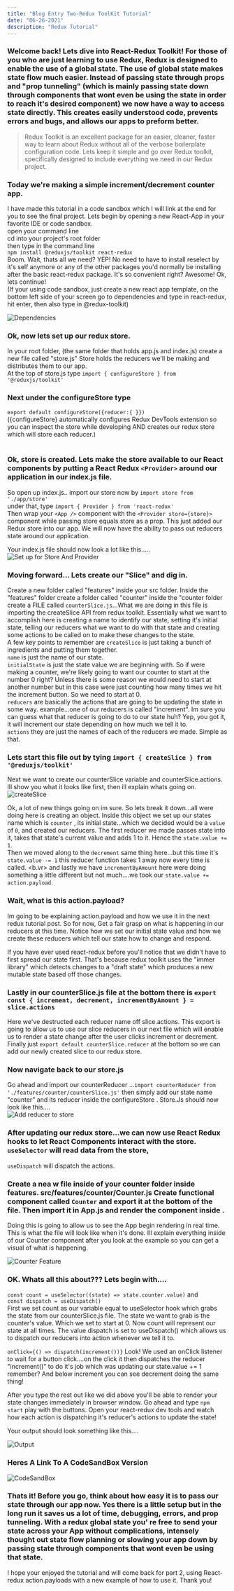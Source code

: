 ```yaml
---
title: "Blog Entry Two-Redux ToolKit Tutorial"
date: "06-26-2021"
description: "Redux Tutorial"
---
```


### Welcome back! Lets dive into React-Redux Toolkit! For those of you who are just learning to use Redux, Redux is designed to enable the use of a global state. The use of global state makes state flow much easier. Instead of passing state through props and "prop tunneling" (which is mainly passing state down through components that wont even be using the state in order to reach it's desired component) we now have a way to access state directly. This creates easily understood code, prevents errors and bugs, and allows our apps to preform better.

> Redux Toolkit is an excellent package for an easier, cleaner, faster way to learn about Redux without all of the verbose boilerplate configuration code. Lets keep it simple and go over Redux toolkit, specifically designed to include everything we need in our Redux project.

### Today we're making a simple increment/decrement counter app.

I have made this tutorial in a code sandbox which I will link at the end for you to see the final project.
Lets begin by opening a new React-App in your favorite IDE or code sandbox.<br>
open your command line<br>
cd into your project's root folder<br>
then type in the command line<br>
`npm install @reduxjs/toolkit react-redux`<br>
Boom. Wait, thats all we need? YEP! No need to have to install reselect by it's self anymore or any of the other packages you'd normally be installing after the basic react-redux package. It's so convenient right? Awesome! Ok, lets continue! <br>
(If your using code sandbox, just create a new react app template, on the bottom left side of your screen go to dependencies and type in react-redux, hit enter, then also type in @redux-toolkit)<br>

![Dependencies](https://i.ibb.co/W0WynJ5/dependecies.png "Dependencies Added To Our Project") <br>

### Ok, now lets set up our redux store.

In your root folder, (the same folder that holds app.js and index.js) create a new file called "store.js" Store holds the reducers we'll be making and distributes them to our app. <br>
At the top of store.js type `import { configureStore } from '@reduxjs/toolkit'`<br>

### Next under the configureStore type<br>

`export default configureStore({reducer:{ }})`<br>
({configureStore} automatically configures Redux DevTools extension so you can inspect the store while developing AND creates our redux store which will store each reducer.)<br><br>

### Ok, store is created. Lets make the store available to our React components by putting a React Redux `<Provider>` around our application in our index.js file. <br>

So open up index.js.. import our store now by `import store from './app/store'`<br>
under that, type `import { Provider } from 'react-redux'`<br>
Then wrap your `<App />` component with the `<Provider store={store}>` component while passing store equals store as a prop. This just added our Redux store into our app. We will now have the ability to pass out reducers state around our application. <br>

Your index.js file should now look a lot like this.....<br>
![Set up for Store And Provider](https://i.ibb.co/1vQ0Sfm/Provider.png "imported store and provider and set up provider and store.") <br>

### Moving forward... Lets create our "Slice" and dig in.

Create a new folder called "features" inside your src folder. Inside the "features" folder create a folder called "counter" inside the "counter folder create a FILE called `counterSlice.js`...What we are doing in this file is importing the createSlice API from redux toolkit. Essentially what we want to accomplish here is creating a name to identify our state, setting it's initial state, telling our reducers what we want to do with that state and creating some actions to be called on to make these changes to the state. <br>
A few key points to remember are `createSlice` is just taking a bunch of ingredients and putting them together. <br>
`name` is just the name of our state. <br>
`initialState` is just the state value we are beginning with. So if were making a counter, we're likely going to want our counter to start at the number 0 right? Unless there is some reason we would need to start at another number but in this case were just counting how many times we hit the increment button. So we need to start at 0. <br>
`reducers` are basically the actions that are going to be updating the state in some way. example...one of our reducers is called "increment". Im sure you can guess what that reducer is going to do to our state huh? Yep, you got it, it will increment our state depending on how much we tell it to. <br>
`actions` they are just the names of each of the reducers we made. Simple as that.

### Lets start this file out by tying `import { createSlice } from '@reduxjs/toolkit'`

Next we want to create our counterSlice variable and counterSlice.actions. Ill show you what it looks like first, then ill explain whats going on. <br>
![createSlice](https://i.ibb.co/3BtC6Fq/create-Slice.png "imported createSlice and set up our state, reducers and actions..") <br>

Ok, a lot of new things going on im sure. So lets break it down...all were doing here is creating an object. Inside this object we set up our states name which is `counter` , its initial state...which we decided would be a `value` of `0`, and created our reducers. The first reducer we made passes state into it, takes that state's current value and adds 1 to it. Hence the `state.value += 1`. <br>
Then we moved along to the `decrement` same thing here...but this time it's `state.value -= 1` this reducer function takes 1 away now every time is called. <b.vr>
and lastly we have `incrementByAmount` here were doing something a little different but not much....we took our `state.value += action.payload`. <br>

### Wait, what is this action.payload?

Im going to be explaining action.payload and how we use it in the next redux tutorial post. So for now, Get a fair grasp on what is happening in our reducers at this time. Notice how we set our initial state value and how we create these reducers which tell our state how to change and respond. <br>

If you have ever used react-redux before you'll notice that we didn't have to first spread our state first. That's because redux toolkit uses the "immer library" which detects changes to a "draft state" which produces a new mutable state based off those changes.

### Lastly in our counterSlice.js file at the bottom there is `export const { increment, decrement, incrementByAmount } = slice.actions`

Here we've destructed each reducer name off slice.actions. This export is going to allow us to use our slice reducers in our next file which will enable us to render a state change after the user clicks increment or decrement. <br>
Finally just `export default counterSlice.reducer` at the bottom so we can add our newly created slice to our redux store.

### Now navigate back to our store.js

Go ahead and import our counterReducer ...`import counterReducer from './features/counter/counterSlice.js'` then simply add our state name "counter" and its reducer inside the configureStore . Store.Js should now look like this....<br>
![Add reducer to store](https://i.ibb.co/ZXd4ptL/sliceto-Store.png "imported counterReducer and aded counter: counterReducer to our store.") <br>

### After updating our redux store...we can now use React Redux hooks to let React Components interact with the store. `useSelector` will read data from the store,

`useDispatch` will dispatch the actions.

### Create a nea w file inside of your counter folder inside features. src/features/counter/Counter.js Create functional component called `Counter` and export it at the bottom of the file. Then import it in App.js and render the component inside <App>.

Doing this is going to allow us to see the App begin rendering in real time.<br>
This is what the file will look like when it's done. Ill explain everything inside of our Counter component after you look at the example so you can get a visual of what is happening.

![Counter Feature](https://i.ibb.co/DQ4Q5CF/feature-counter-JS.png "This is how we'll be passing our global state and rendering increments and decrements.") <br>

### OK. Whats all this about??? Lets begin with....

`const count = useSelector((state) => state.counter.value)` and <br> `const dispatch = useDispatch()`<br>
First we set count as our variable equal to useSelector hook which grabs the state from our counterSlice.js file. The state we want to grab is the counter's value. Which we set to start at 0. Now count will represent our state at all times. The value dispatch is set to useDispatch() which allows us to dispatch our reducers into action whenever we tell it to. <br>

`onClick={() => dispatch(increment())}` Look! We used an onClick listener to wait for a button click....on the click it then dispatches the reducer "increment()" to do it's job which was updating our state.value += 1 remember? And below increment you can see decrement doing the same thing! <br>

After you type the rest out like we did above you'll be able to render your state changes immediately in browser window. Go ahead and type `npm start` play with the buttons. Open your react-redux dev tools and watch how each action is dispatching it's reducer's actions to update the state! <br>

Your output should look something like this....<br>

![Output](https://i.ibb.co/55cS8zM/finished-Redux.png "Code finalized and rendered on your browser window..") <br>

### Heres A Link To A CodeSandBox Version

![CodeSandBox](https://codesandbox.io/s/simple-reduxtoolkit-example-forked-3n1s9?file=/src/App.js "CodeSandBox Version") <br>

### Thats it! Before you go, think about how easy it is to pass our state through our app now. Yes there is a little setup but in the long run it saves us a lot of time, debugging, errors, and prop tunneling. With a redux global state you' re free to send your state across your App without complications, intensely thought out state flow planning or slowing your app down by passing state through components that wont even be using that state. <br>

I hope your enjoyed the tutorial and will come back for part 2, using React-redux action.payloads with a new example of how to use it. Thank you!

<!-- <iframe width="560" height="315" src="https://www.youtube.com/embed/DXJO3AraeMQ" frameborder="0" allow="accelerometer; autoplay; encrypted-media; gyroscope; picture-in-picture" allowfullscreen></iframe> -->
